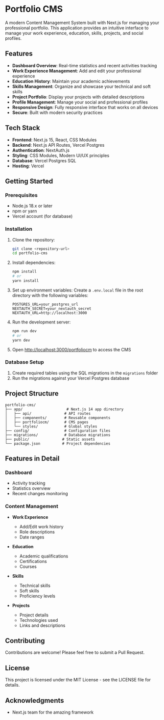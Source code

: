# Portfolio CMS

A modern Content Management System built with Next.js for managing your professional portfolio. This application provides an intuitive interface to manage your work experience, education, skills, projects, and social profiles.

## Features

- **Dashboard Overview**: Real-time statistics and recent activities tracking
- **Work Experience Management**: Add and edit your professional experience
- **Education History**: Maintain your academic achievements
- **Skills Management**: Organize and showcase your technical and soft skills
- **Project Portfolio**: Display your projects with detailed descriptions
- **Profile Management**: Manage your social and professional profiles
- **Responsive Design**: Fully responsive interface that works on all devices
- **Secure**: Built with modern security practices

## Tech Stack

- **Frontend**: Next.js 15, React, CSS Modules
- **Backend**: Next.js API Routes, Vercel Postgres
- **Authentication**: NextAuth.js
- **Styling**: CSS Modules, Modern UI/UX principles
- **Database**: Vercel Postgres SQL
- **Hosting**: Vercel

## Getting Started

### Prerequisites

- Node.js 18.x or later
- npm or yarn
- Vercel account (for database)

### Installation

1. Clone the repository:
   ```bash
   git clone <repository-url>
   cd portfolio-cms
   ```

2. Install dependencies:
   ```bash
   npm install
   # or
   yarn install
   ```

3. Set up environment variables:
   Create a `.env.local` file in the root directory with the following variables:
   ```env
   POSTGRES_URL=your_postgres_url
   NEXTAUTH_SECRET=your_nextauth_secret
   NEXTAUTH_URL=http://localhost:3000
   ```

4. Run the development server:
   ```bash
   npm run dev
   # or
   yarn dev
   ```

5. Open [http://localhost:3000/portfoliocm](http://localhost:3000/portfoliocm) to access the CMS

### Database Setup

1. Create required tables using the SQL migrations in the `migrations` folder
2. Run the migrations against your Vercel Postgres database

## Project Structure

```
portfolio-cms/
├── app/                    # Next.js 14 app directory
│   ├── api/               # API routes
│   ├── components/        # Reusable components
│   ├── portfoliocm/       # CMS pages
│   └── styles/            # Global styles
├── config/                # Configuration files
├── migrations/            # Database migrations
├── public/               # Static assets
└── package.json          # Project dependencies
```

## Features in Detail

### Dashboard
- Activity tracking
- Statistics overview
- Recent changes monitoring

### Content Management
- **Work Experience**
  - Add/Edit work history
  - Role descriptions
  - Date ranges

- **Education**
  - Academic qualifications
  - Certifications
  - Courses

- **Skills**
  - Technical skills
  - Soft skills
  - Proficiency levels

- **Projects**
  - Project details
  - Technologies used
  - Links and descriptions

## Contributing

Contributions are welcome! Please feel free to submit a Pull Request.

## License

This project is licensed under the MIT License - see the LICENSE file for details.

## Acknowledgments

- Next.js team for the amazing framework
